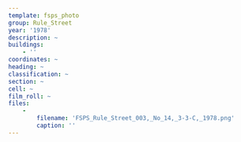 ```yaml
---
template: fsps_photo
group: Rule_Street
year: '1978'
description: ~
buildings:
    - ''
coordinates: ~
heading: ~
classification: ~
section: ~
cell: ~
film_roll: ~
files:
    -
        filename: 'FSPS_Rule_Street_003,_No_14,_3-3-C,_1978.png'
        caption: ''
---
```

